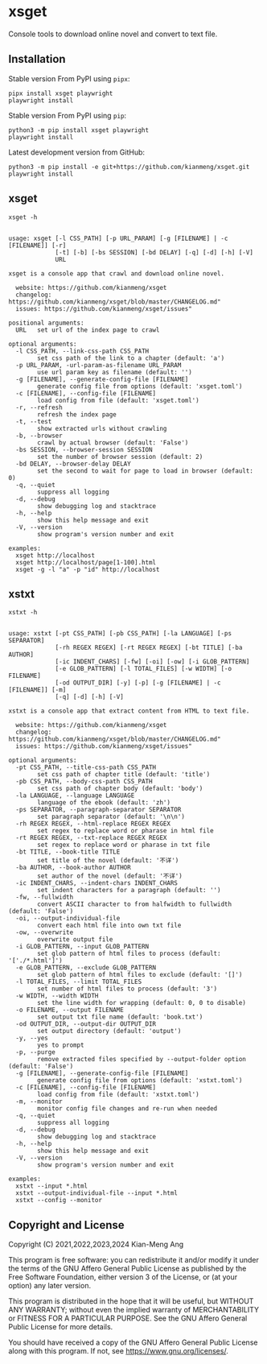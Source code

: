 # xsget

Console tools to download online novel and convert to text file.

## Installation

Stable version From PyPI using `pipx`:

```console
pipx install xsget playwright
playwright install
```

Stable version From PyPI using `pip`:

```console
python3 -m pip install xsget playwright
playwright install
```

Latest development version from GitHub:

```console
python3 -m pip install -e git+https://github.com/kianmeng/xsget.git
playwright install
```

## xsget

```console
xsget -h
```

```console

usage: xsget [-l CSS_PATH] [-p URL_PARAM] [-g [FILENAME] | -c [FILENAME]] [-r]
             [-t] [-b] [-bs SESSION] [-bd DELAY] [-q] [-d] [-h] [-V]
             URL

xsget is a console app that crawl and download online novel.

  website: https://github.com/kianmeng/xsget
  changelog: https://github.com/kianmeng/xsget/blob/master/CHANGELOG.md"
  issues: https://github.com/kianmeng/xsget/issues"

positional arguments:
  URL   set url of the index page to crawl

optional arguments:
  -l CSS_PATH, --link-css-path CSS_PATH
        set css path of the link to a chapter (default: 'a')
  -p URL_PARAM, -url-param-as-filename URL_PARAM
        use url param key as filename (default: '')
  -g [FILENAME], --generate-config-file [FILENAME]
        generate config file from options (default: 'xsget.toml')
  -c [FILENAME], --config-file [FILENAME]
        load config from file (default: 'xsget.toml')
  -r, --refresh
        refresh the index page
  -t, --test
        show extracted urls without crawling
  -b, --browser
        crawl by actual browser (default: 'False')
  -bs SESSION, --browser-session SESSION
        set the number of browser session (default: 2)
  -bd DELAY, --browser-delay DELAY
        set the second to wait for page to load in browser (default: 0)
  -q, --quiet
        suppress all logging
  -d, --debug
        show debugging log and stacktrace
  -h, --help
        show this help message and exit
  -V, --version
        show program's version number and exit

examples:
  xsget http://localhost
  xsget http://localhost/page[1-100].html
  xsget -g -l "a" -p "id" http://localhost
```

## xstxt

```console
xstxt -h
```

```console

usage: xstxt [-pt CSS_PATH] [-pb CSS_PATH] [-la LANGUAGE] [-ps SEPARATOR]
             [-rh REGEX REGEX] [-rt REGEX REGEX] [-bt TITLE] [-ba AUTHOR]
             [-ic INDENT_CHARS] [-fw] [-oi] [-ow] [-i GLOB_PATTERN]
             [-e GLOB_PATTERN] [-l TOTAL_FILES] [-w WIDTH] [-o FILENAME]
             [-od OUTPUT_DIR] [-y] [-p] [-g [FILENAME] | -c [FILENAME]] [-m]
             [-q] [-d] [-h] [-V]

xstxt is a console app that extract content from HTML to text file.

  website: https://github.com/kianmeng/xsget
  changelog: https://github.com/kianmeng/xsget/blob/master/CHANGELOG.md"
  issues: https://github.com/kianmeng/xsget/issues"

optional arguments:
  -pt CSS_PATH, --title-css-path CSS_PATH
        set css path of chapter title (default: 'title')
  -pb CSS_PATH, --body-css-path CSS_PATH
        set css path of chapter body (default: 'body')
  -la LANGUAGE, --language LANGUAGE
        language of the ebook (default: 'zh')
  -ps SEPARATOR, --paragraph-separator SEPARATOR
        set paragraph separator (default: '\n\n')
  -rh REGEX REGEX, --html-replace REGEX REGEX
        set regex to replace word or pharase in html file
  -rt REGEX REGEX, --txt-replace REGEX REGEX
        set regex to replace word or pharase in txt file
  -bt TITLE, --book-title TITLE
        set title of the novel (default: '不详')
  -ba AUTHOR, --book-author AUTHOR
        set author of the novel (default: '不详')
  -ic INDENT_CHARS, --indent-chars INDENT_CHARS
        set indent characters for a paragraph (default: '')
  -fw, --fullwidth
        convert ASCII character to from halfwidth to fullwidth (default: 'False')
  -oi, --output-individual-file
        convert each html file into own txt file
  -ow, --overwrite
        overwrite output file
  -i GLOB_PATTERN, --input GLOB_PATTERN
        set glob pattern of html files to process (default: '['./*.html']')
  -e GLOB_PATTERN, --exclude GLOB_PATTERN
        set glob pattern of html files to exclude (default: '[]')
  -l TOTAL_FILES, --limit TOTAL_FILES
        set number of html files to process (default: '3')
  -w WIDTH, --width WIDTH
        set the line width for wrapping (default: 0, 0 to disable)
  -o FILENAME, --output FILENAME
        set output txt file name (default: 'book.txt')
  -od OUTPUT_DIR, --output-dir OUTPUT_DIR
        set output directory (default: 'output')
  -y, --yes
        yes to prompt
  -p, --purge
        remove extracted files specified by --output-folder option (default: 'False')
  -g [FILENAME], --generate-config-file [FILENAME]
        generate config file from options (default: 'xstxt.toml')
  -c [FILENAME], --config-file [FILENAME]
        load config from file (default: 'xstxt.toml')
  -m, --monitor
        monitor config file changes and re-run when needed
  -q, --quiet
        suppress all logging
  -d, --debug
        show debugging log and stacktrace
  -h, --help
        show this help message and exit
  -V, --version
        show program's version number and exit

examples:
  xstxt --input *.html
  xstxt --output-individual-file --input *.html
  xstxt --config --monitor
```

## Copyright and License

Copyright (C) 2021,2022,2023,2024 Kian-Meng Ang

This program is free software: you can redistribute it and/or modify it under
the terms of the GNU Affero General Public License as published by the Free
Software Foundation, either version 3 of the License, or (at your option) any
later version.

This program is distributed in the hope that it will be useful, but WITHOUT ANY
WARRANTY; without even the implied warranty of MERCHANTABILITY or FITNESS FOR A
PARTICULAR PURPOSE. See the GNU Affero General Public License for more details.

You should have received a copy of the GNU Affero General Public License along
with this program. If not, see <https://www.gnu.org/licenses/>.
